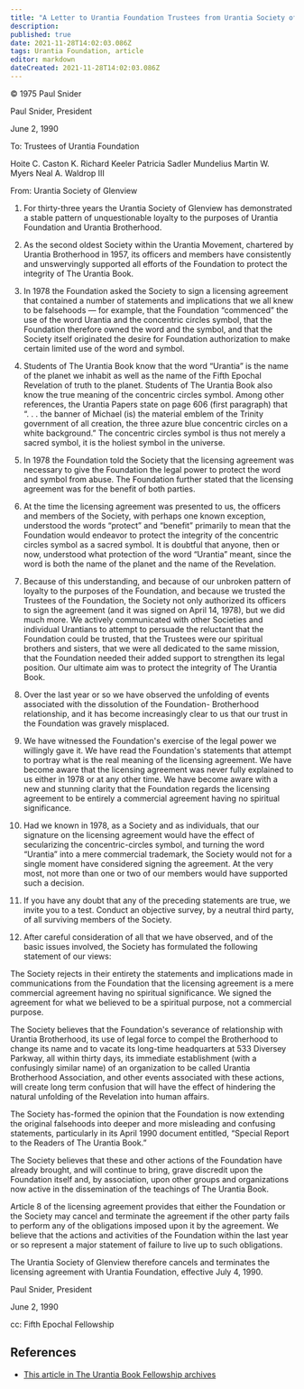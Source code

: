 ```yaml
---
title: "A Letter to Urantia Foundation Trustees from Urantia Society of Glenview"
description: 
published: true
date: 2021-11-28T14:02:03.086Z
tags: Urantia Foundation, article
editor: markdown
dateCreated: 2021-11-28T14:02:03.086Z
---
```


<p class="v-card v-sheet theme--light grey lighten-3 px-2">© 1975 Paul Snider</p>

Paul Snider, President

June 2, 1990

To: Trustees of Urantia Foundation

Hoite C. Caston
K. Richard Keeler
Patricia Sadler Mundelius
Martin W. Myers
Neal A. Waldrop III

From: Urantia Society of Glenview

1. For thirty-three years the Urantia Society of Glenview has demonstrated a stable pattern of unquestionable loyalty to the purposes of Urantia Foundation and Urantia Brotherhood.

2. As the second oldest Society within the Urantia Movement, chartered by Urantia Brotherhood in 1957, its officers and members have consistently and unswervingly supported all efforts of the Foundation to protect the integrity of The Urantia Book.

3. In 1978 the Foundation asked the Society to sign a licensing agreement that contained a number of statements and implications that we all knew to be falsehoods — for example, that the Foundation “commenced” the use of the word Urantia and the concentric circles symbol, that the Foundation therefore owned the word and the symbol, and that the Society itself originated the desire for Foundation authorization to make certain limited use of the word and symbol.

4. Students of The Urantia Book know that the word “Urantia” is the name of the planet we inhabit as well as the name of the Fifth Epochal Revelation of truth to the planet. Students of The Urantia Book also know the true meaning of the concentric circles symbol. Among other references, the Urantia Papers state on page 606 (first paragraph) that “. . . the banner of Michael (is) the material emblem of the Trinity government of all creation, the three azure blue concentric circles on a white background.” The concentric circles symbol is thus not merely a sacred symbol, it is the holiest symbol in the universe.

5. In 1978 the Foundation told the Society that the licensing agreement was necessary to give the Foundation the legal power to protect the word and symbol from abuse. The Foundation further stated that the licensing agreement was for the benefit of both parties.

6. At the time the licensing agreement was presented to us, the officers and members of the Society, with perhaps one known exception, understood the words “protect” and “benefit” primarily to mean that the Foundation would endeavor to protect the integrity of the concentric circles symbol as a sacred symbol. It is doubtful that anyone, then or now, understood what protection of the word “Urantia” meant, since the word is both the name of the planet and the name of the Revelation.

7. Because of this understanding, and because of our unbroken pattern of loyalty to the purposes of the Foundation, and because we trusted the Trustees of the Foundation, the Society not only authorized its officers to sign the agreement (and it was signed on April 14, 1978), but we did much more. We actively communicated with other Societies and individual Urantians to attempt to persuade the reluctant that the Foundation could be trusted, that the Trustees were our spiritual brothers and sisters, that we were all dedicated to the same mission, that the Foundation needed their added support to strengthen its legal position. Our ultimate aim was to protect the integrity of The Urantia Book.

8. Over the last year or so we have observed the unfolding of events associated with the dissolution of the Foundation- Brotherhood relationship, and it has become increasingly clear to us that our trust in the Foundation was gravely misplaced.

9. We have witnessed the Foundation's exercise of the legal power we willingly gave it. We have read the Foundation's statements that attempt to portray what is the real meaning of the licensing agreement. We have become aware that the licensing agreement was never fully explained to us either in 1978 or at any other time. We have become aware with a new and stunning clarity that the Foundation regards the licensing agreement to be entirely a commercial agreement having no spiritual significance.

10. Had we known in 1978, as a Society and as individuals, that our signature on the licensing agreement would have the effect of secularizing the concentric-circles symbol, and turning the word “Urantia” into a mere commercial trademark, the Society would not for a single moment have considered signing the agreement. At the very most, not more than one or two of our members would have supported such a decision.

11. If you have any doubt that any of the preceding statements are true, we invite you to a test. Conduct an objective survey, by a neutral third party, of all surviving members of the Society.

12. After careful consideration of all that we have observed, and of the basic issues involved, the Society has formulated the following statement of our views:

The Society rejects in their entirety the statements and implications made in communications from the Foundation that the licensing agreement is a mere commercial agreement having no spiritual significance. We signed the agreement for what we believed to be a spiritual purpose, not a commercial purpose.

The Society believes that the Foundation's severance of relationship with Urantia Brotherhood, its use of legal force to compel the Brotherhood to change its name and to vacate its long-time headquarters at 533 Diversey Parkway, all within thirty days, its immediate establishment (with a confusingly similar name) of an organization to be called Urantia Brotherhood Association, and other events associated with these actions, will create long term confusion that will have the effect of hindering the natural unfolding of the Revelation into human affairs.

The Society has-formed the opinion that the Foundation is now extending the original falsehoods into deeper and more misleading and confusing statements, particularly in its April 1990 document entitled, “Special Report to the Readers of The Urantia Book.”

The Society believes that these and other actions of the Foundation have already brought, and will continue to bring, grave discredit upon the Foundation itself and, by association, upon other groups and organizations now active in the dissemination of the teachings of The Urantia Book.

Article 8 of the licensing agreement provides that either the Foundation or the Society may cancel and terminate the agreement if the other party fails to perform any of the obligations imposed upon it by the agreement. We believe that the actions and activities of the Foundation within the last year or so represent a major statement of failure to live up to such obligations.

The Urantia Society of Glenview therefore cancels and terminates the licensing agreement with Urantia Foundation, effective July 4, 1990.

Paul Snider, President

June 2, 1990

cc: Fifth Epochal Fellowship

## References

* [This article in The Urantia Book Fellowship archives](https://archive.urantiabook.org/archive/history/doc159.htm)